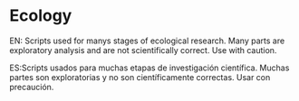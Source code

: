 # Ecology
 
EN: Scripts used for manys stages of ecological research. Many parts are exploratory analysis and are not scientifically correct. Use with caution.

ES:Scripts usados para muchas etapas de investigación científica. Muchas partes son exploratorias y no son científicamente correctas. Usar con precaución.
